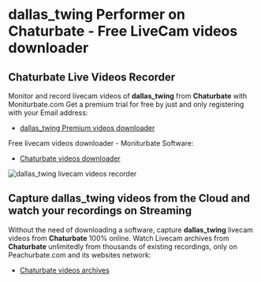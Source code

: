 # dallas_twing Performer on Chaturbate - Free LiveCam videos downloader

## Chaturbate Live Videos Recorder

Monitor and record livecam videos of **dallas_twing** from **Chaturbate** with Moniturbate.com
Get a premium trial for free by just and only registering with your Email address:
* [dallas_twing Premium videos downloader](https://moniturbate.com/request-demo-licence-key.html)

Free livecam videos downloader - Moniturbate Software:
* [Chaturbate videos downloader](https://moniturbate.com/moniturbate-download-software.html)

![dallas_twing livecam videos recorder](https://peachurnet.com/templates/moniturbate-software.png)


## Capture dallas_twing videos from the Cloud and watch your recordings on Streaming

Without the need of downloading a software, capture **dallas_twing** livecam videos from **Chaturbate** 100% online.
Watch Livecam archives from **Chaturbate** unlimitedly from thousands of existing recordings, only on Peachurbate.com and its websites network:
* [Chaturbate videos archives](https://peachurnet.com/)